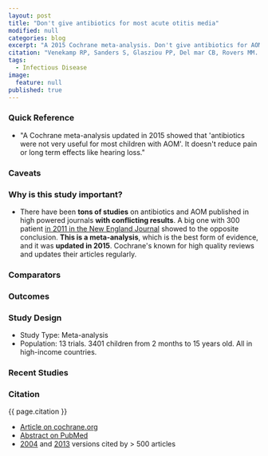 ```yaml
---
layout: post
title: "Don't give antibiotics for most acute otitis media"
modified: null
categories: blog
excerpt: "A 2015 Cochrane meta-analysis. Don't give antibiotics for AOM except to kids under 2 with discharge or bilateral infection."
citation: "Venekamp RP, Sanders S, Glasziou PP, Del mar CB, Rovers MM. Antibiotics for acute otitis media in children. Cochrane Database Syst Rev. 2015;1:CD000219."
tags: 
  - Infectious Disease
image: 
  feature: null
published: true
---
```






### Quick Reference

* "A Cochrane meta-analysis updated in 2015 showed that 'antibiotics were not very useful for most children with AOM'. It doesn't reduce pain or long term effects like hearing loss."

### Caveats

### Why is this study important?

* There have been **tons of studies** on antibiotics and AOM published in high powered journals **with conflicting results**. A big one with 300 patient [in 2011 in the New England Journal][NEJM] showed to the opposite conclusion. **This is a meta-analysis**, which is the best form of evidence, and it was **updated in 2015**. Cochrane's known for high quality reviews and updates their articles regularly.

### Comparators

### Outcomes

### Study Design

* Study Type: Meta-analysis
* Population: 13 trials. 3401 children from 2 months to 15 years old. All in high-income countries.

### Recent Studies

### Citation

{{ page.citation }}

* [Article on cochrane.org][Cochrane]
* [Abstract on PubMed][PubMed]
* [2004](https://scholar.google.com/scholar?cites=16813170742658441819) and [2013](https://scholar.google.com/scholar?cites=13995223531602721090) versions cited by > 500 articles

[Cochrane]: http://www.cochrane.org/CD000219/ARI_antibiotics-for-acute-middle-ear-infection-acute-otitis-media-in-children
[PubMed]: http://www.ncbi.nlm.nih.gov/pubmed/26099233
[NEJM]: http://www.nejm.org/doi/full/10.1056/NEJMoa0912254#t=abstract